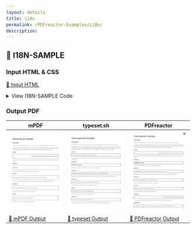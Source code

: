```yaml
---
layout: details
title: i18n
permalink: /PDFreactor-Examples/i18n/
description: 
---
```




## 🔬 I18N-SAMPLE

### Input HTML & CSS

[📄 Input HTML](https://raw.githubusercontent.com/azettl/compare.html2pdf.tools/master//html/PDFreactor%20Examples/i18n/i18n-sample.html)

<details>
    <summary>
        View I18N-SAMPLE Code
    </summary>
    <pre><code class="hljs xml"><span class="hljs-meta">&lt;!DOCTYPE <span class="hljs-meta-keyword">html</span>&gt;</span>
<span class="hljs-tag">&lt;<span class="hljs-name">html</span> <span class="hljs-attr">lang</span>=<span class="hljs-string">"en-US"</span>&gt;</span>
    <span class="hljs-tag">&lt;<span class="hljs-name">head</span>&gt;</span>
        <span class="hljs-tag">&lt;<span class="hljs-name">meta</span> <span class="hljs-attr">content</span>=<span class="hljs-string">"text/html; charset=UTF-8"</span> <span class="hljs-attr">http-equiv</span>=<span class="hljs-string">"Content-Type"</span>/&gt;</span>
        <span class="hljs-tag">&lt;<span class="hljs-name">title</span>&gt;</span>International Sample<span class="hljs-tag">&lt;/<span class="hljs-name">title</span>&gt;</span>
        <span class="hljs-tag">&lt;<span class="hljs-name">style</span>&gt;</span>
            /***************************************************
             * Page
             ***************************************************/
            
            @page {
                margin: 1.5cm;
                
                @bottom-right {
                    content: counter(page);
                    vertical-align: top;
                    font-size: 12pt;
                    color: black;
                }
            }
            
            /* Styles that should specifically not affect browsers */
            @media print {
                .pageBreak + * {
                    break-before: page;
                    margin-top: 0;
                }
            
                .pageBreakBefore {
                    break-before: page;
                    margin-top: 0;
                }
                
                h1 {
                    break-before: page;
                    margin-top: 0 !important;
                }
            }
            
            /* Some basic style for browsers */
            @media screen {
                
                html {
                    background-color: lightgray;
                }
                
                body {
                    max-width: 1200px;
                    margin: 8px auto;
                    
                    padding: 32px;
                    padding-top: 0;
                    border: 1px solid darkgray;
                    background-color: white;
                }
                
                img {
                    max-width: 18cm;
                }
                
                h1 {
                    margin-top: 1cm !important;
                }
            }
            
            /***************************************************
             * General
             ***************************************************/
            
            html {
                font-family: arial, sans-serif;
                font-size: 10pt;
                color: #222222;
            }
            
            div, div p, blockquote {
                color: #222222;
            }
            
            h1, h2, h3, h4, h5, h6 {
                font-weight: normal;
                margin-top: 0.6cm;
                break-after: avoid;
            }
            
            h1 {
                font-size: 24pt;
                margin-bottom: 0.5cm;
            }
            
            h2 {
                font-size: 18pt;
                margin: 0.4cm 0;
            }
            
            h3 {
                font-size: 14pt;
                margin: 0.4cm 0;
            }
            
            h4 {
                font-size: 12pt;
                text-decoration: underline;
                margin-bottom: 0.25cm;
            }
            
            p, td, th, li {
                font-size: 10pt;
                line-height: 1.25;
                color: #666666;
            }
            
            p {
                text-align: justify;
            }
            
            a {
                color: #e41d03;
                text-decoration: underline;
            }
            
            barcode, math {
                color: black;
            }
            
            blockquote {
                font-family: 'times new roman', serif;
                font-style: italic;
                margin: 2mm;
                padding: 0;
            }
            
            table {
                margin-left: auto;
                margin-right: auto;
                border-collapse: collapse;
                background-color: transparent;
            }
            
            table, td, th {
                border: thin solid #e1e1e1;
            }
            
            td, th {
                padding: 0.2cm;
            }
            
            th {
                text-align: center;
                background-color: #f5f5f5;
            }
            
            
            
            
            table.code, td.code, div.code, img.sample {
                background-color: #f5f5f5;
                break-before: avoid;
            }
            
            ul, ol {
                break-inside: avoid;
            }
            
            
            
            
            /***************************************************
             * Box Classes
             ***************************************************/
            
            div.code, div.result, div.experimentalNote, img.sample {
                margin-bottom: 0.25cm;
                border: 1pt solid #e1e1e1;
                padding: 2.5mm;
                break-before: avoid;
                break-inside: avoid;
            }
            
            div.code p {
                text-align: inherit;
            }
            
            :-ro-matches(div.code, div.result) p:first-of-type {
                margin-top: 0;
            }
            
            :-ro-matches(div.code, div.result) p:last-of-type {
                margin-bottom: 0;
            }
            
            code, .code {
                font-family: 'courier new', monospace;
                font-size: 8pt;
                line-height: 1.2;
            }
            
            code {
                white-space: pre;
            }
            
            code .comment {
                color: #3f7f5f;
            }
            
            div.result {
                font-family: 'times new roman', serif;
                border: 1pt solid #222222;
                background-color: white;
            }
            
            div.result p {
                color: #222222;
            }
            
            div.result p:first-child {
                margin-top: 0;
            }
            
            div.result p:last-child {
                margin-bottom: 0;
            }
            
            div.experimentalNote {
                border-color: yellow;
                background-color: lightyellow;
                margin: 1cm 0;
                text-align: justify;
            }
            
            /***************************************************
             * Break Classes
             ***************************************************/
            
            .columnBreak {
                break-after: column;
            }
            
            /******************************************
             * Preferences
             *******************************************/
            
            @-ro-preferences {
                page-layout: 1 column;
                initial-zoom: fit-page;
            }
            <span class="hljs-tag">&lt;/<span class="hljs-name">style</span>&gt;</span>
        <span class="hljs-tag">&lt;<span class="hljs-name">style</span>&gt;</span><span class="css">
            <span class="hljs-selector-tag">html</span> {
                <span class="hljs-attribute">font-family</span>: <span class="hljs-string">'arial unicode ms'</span>, arial, sans-serif;
            }
            
            <span class="hljs-selector-tag">div</span><span class="hljs-selector-class">.result</span> {
                <span class="hljs-attribute">font-family</span>: <span class="hljs-string">'times new roman'</span>, serif, <span class="hljs-string">'arial unicode ms'</span>;
            }
            
            <span class="hljs-selector-class">.rtl</span> {
                <span class="hljs-attribute">direction</span>: rtl;
            }
            
            <span class="hljs-selector-class">.ltr</span> {
                <span class="hljs-attribute">direction</span>: ltr;
            }
            
            <span class="hljs-selector-class">.forcertl</span> {
                <span class="hljs-attribute">unicode-bidi</span>: bidi-override;
                <span class="hljs-attribute">direction</span>: rtl;
            }
            
            <span class="hljs-selector-class">.samplediv</span> {
                <span class="hljs-attribute">break-inside</span>: avoid;
            }
            
            <span class="hljs-selector-tag">ol</span> {
                <span class="hljs-attribute">margin-left</span>: <span class="hljs-number">1cm</span>;
            }
            
            <span class="hljs-selector-class">.listItemColumns</span> {
                <span class="hljs-attribute">-webkit-column-count</span>: <span class="hljs-number">2</span>;
                <span class="hljs-attribute">-moz-column-count</span>: <span class="hljs-number">2</span>;
                <span class="hljs-attribute">column-count</span>: <span class="hljs-number">2</span>;
            }
            
            <span class="hljs-selector-class">.listItemColumns</span> &gt; <span class="hljs-selector-tag">ol</span> {
                <span class="hljs-attribute">margin-top</span>: <span class="hljs-number">0</span>;
            }
            
            <span class="hljs-selector-tag">div</span><span class="hljs-selector-class">.result</span> <span class="hljs-selector-tag">p</span> {
                <span class="hljs-attribute">font-size</span>: <span class="hljs-number">9pt</span>;
            }
            
            <span class="hljs-selector-class">.logicalsample</span> {
                <span class="hljs-attribute">position</span>: relative;
                <span class="hljs-attribute">unicode-bidi</span>: bidi-override;
                <span class="hljs-attribute">margin-bottom</span>: <span class="hljs-number">2em</span>;
                
                <span class="hljs-attribute">border</span>: <span class="hljs-number">1pt</span> none darkgrey;
                <span class="hljs-attribute">border-top-style</span>: solid;
                <span class="hljs-attribute">padding-top</span>: <span class="hljs-number">0.5em</span>;
                <span class="hljs-attribute">border-inline-start-style</span>: solid;
                <span class="hljs-attribute">padding-inline-start</span>: <span class="hljs-number">1em</span>;
            }
            
            <span class="hljs-selector-class">.logicalsample</span><span class="hljs-selector-pseudo">::before</span> {
                <span class="hljs-attribute">content</span>: <span class="hljs-string">""</span>;
                <span class="hljs-attribute">display</span>: block;
                <span class="hljs-attribute">width</span>: <span class="hljs-number">7em</span>;
                <span class="hljs-attribute">height</span>: <span class="hljs-number">8em</span>;
                <span class="hljs-attribute">background-image</span>: <span class="hljs-built_in">radial-gradient</span>(ellipse, darkgrey <span class="hljs-number">0%</span>, white <span class="hljs-number">70%</span>);
                
                <span class="hljs-attribute">float</span>: inline-end;
                <span class="hljs-attribute">margin</span>: <span class="hljs-number">1.5em</span> <span class="hljs-number">0</span>;
                <span class="hljs-attribute">margin-inline-start</span>: <span class="hljs-number">1em</span>;
            }
            
            <span class="hljs-selector-class">.logicalsample</span><span class="hljs-selector-pseudo">::after</span> {
                <span class="hljs-attribute">content</span>: <span class="hljs-string">"Title"</span>;
                <span class="hljs-attribute">background-color</span>: darkgrey;
                <span class="hljs-attribute">color</span>: white;
                <span class="hljs-attribute">padding</span>: <span class="hljs-number">0.1em</span> <span class="hljs-number">0.5em</span>;
                
                <span class="hljs-attribute">position</span>: absolute;
                <span class="hljs-attribute">top</span>: -<span class="hljs-number">1em</span>;
                <span class="hljs-attribute">inset-inline-start</span>: <span class="hljs-number">2em</span>;
            }
            
            <span class="hljs-keyword">@-ro-preferences</span> {
                <span class="hljs-selector-tag">initial-zoom</span>: 125%;
            }
    </span><span class="hljs-tag">&lt;/<span class="hljs-name">style</span>&gt;</span>
    <span class="hljs-tag">&lt;/<span class="hljs-name">head</span>&gt;</span>
    <span class="hljs-tag">&lt;<span class="hljs-name">body</span>&gt;</span>
        <span class="hljs-tag">&lt;<span class="hljs-name">h1</span>&gt;</span>International Sample<span class="hljs-tag">&lt;/<span class="hljs-name">h1</span>&gt;</span>
        <span class="hljs-tag">&lt;<span class="hljs-name">h2</span>&gt;</span>Unicode<span class="hljs-tag">&lt;/<span class="hljs-name">h2</span>&gt;</span>
        <span class="hljs-tag">&lt;<span class="hljs-name">p</span>&gt;</span>The following sections contain text from various languages using many different kinds of writing systems.<span class="hljs-tag">&lt;/<span class="hljs-name">p</span>&gt;</span>
        <span class="hljs-tag">&lt;<span class="hljs-name">p</span>&gt;</span>This sample contains unicode characters that may not be available in the font used to display the document.
            PDFreactor tries to find a replacement for these characters in defined fall-back fonts. If these fonts do
            not contain the character or the fall-back fonts are not available the characters cannot be displayed.<span class="hljs-tag">&lt;/<span class="hljs-name">p</span>&gt;</span>
        <span class="hljs-tag">&lt;<span class="hljs-name">h3</span>&gt;</span>Arabic<span class="hljs-tag">&lt;/<span class="hljs-name">h3</span>&gt;</span>
        <span class="hljs-tag">&lt;<span class="hljs-name">div</span> <span class="hljs-attr">class</span>=<span class="hljs-string">"result rtl"</span>&gt;</span>
            <span class="hljs-tag">&lt;<span class="hljs-name">p</span>&gt;</span>نص حكيم له سر قاطع وذو شأن عظيم مكتوب على ثوب أخضر ومغلف بجلد أزرق.<span class="hljs-tag">&lt;/<span class="hljs-name">p</span>&gt;</span>
        <span class="hljs-tag">&lt;/<span class="hljs-name">div</span>&gt;</span>
        <span class="hljs-tag">&lt;<span class="hljs-name">p</span>&gt;</span>A wise text which has an absolute secret and great importance, written on a green cloth and covered with blue
            leather.<span class="hljs-tag">&lt;/<span class="hljs-name">p</span>&gt;</span>
        <span class="hljs-tag">&lt;<span class="hljs-name">h3</span>&gt;</span>Chinese<span class="hljs-tag">&lt;/<span class="hljs-name">h3</span>&gt;</span>
        <span class="hljs-tag">&lt;<span class="hljs-name">div</span> <span class="hljs-attr">class</span>=<span class="hljs-string">"result"</span>&gt;</span>
            <span class="hljs-tag">&lt;<span class="hljs-name">p</span>&gt;</span>視野無限廣，窗外有藍天<span class="hljs-tag">&lt;/<span class="hljs-name">p</span>&gt;</span>
        <span class="hljs-tag">&lt;/<span class="hljs-name">div</span>&gt;</span>
        <span class="hljs-tag">&lt;<span class="hljs-name">p</span>&gt;</span>The view is infinitely wide. There is blue sky outside the window.<span class="hljs-tag">&lt;/<span class="hljs-name">p</span>&gt;</span>
        <span class="hljs-tag">&lt;<span class="hljs-name">h3</span>&gt;</span>Danish<span class="hljs-tag">&lt;/<span class="hljs-name">h3</span>&gt;</span>
        <span class="hljs-tag">&lt;<span class="hljs-name">div</span> <span class="hljs-attr">class</span>=<span class="hljs-string">"result"</span>&gt;</span>
            <span class="hljs-tag">&lt;<span class="hljs-name">p</span>&gt;</span>Quizdeltagerne spiste jordbær med fløde, mens cirkusklovnen Walther spillede på xylofon.<span class="hljs-tag">&lt;/<span class="hljs-name">p</span>&gt;</span>
        <span class="hljs-tag">&lt;/<span class="hljs-name">div</span>&gt;</span>
        <span class="hljs-tag">&lt;<span class="hljs-name">p</span>&gt;</span>The quiz contestants ate strawberry with cream while Walter the circus clown played the xylophone.<span class="hljs-tag">&lt;/<span class="hljs-name">p</span>&gt;</span>
        <span class="hljs-tag">&lt;<span class="hljs-name">h3</span>&gt;</span>German<span class="hljs-tag">&lt;/<span class="hljs-name">h3</span>&gt;</span>
        <span class="hljs-tag">&lt;<span class="hljs-name">div</span> <span class="hljs-attr">class</span>=<span class="hljs-string">"result"</span>&gt;</span>
            <span class="hljs-tag">&lt;<span class="hljs-name">p</span>&gt;</span>Victor jagt zwölf Boxkämpfer quer über den großen Sylter Deich.<span class="hljs-tag">&lt;/<span class="hljs-name">p</span>&gt;</span>
        <span class="hljs-tag">&lt;/<span class="hljs-name">div</span>&gt;</span>
        <span class="hljs-tag">&lt;<span class="hljs-name">p</span>&gt;</span>Victor chases twelve boxers across the great dam of Sylt.<span class="hljs-tag">&lt;/<span class="hljs-name">p</span>&gt;</span>
        <span class="hljs-tag">&lt;<span class="hljs-name">h3</span>&gt;</span>Greek<span class="hljs-tag">&lt;/<span class="hljs-name">h3</span>&gt;</span>
        <span class="hljs-tag">&lt;<span class="hljs-name">div</span> <span class="hljs-attr">class</span>=<span class="hljs-string">"result"</span>&gt;</span>
            <span class="hljs-tag">&lt;<span class="hljs-name">p</span>&gt;</span>Θέλει αρετή και τόλμη η ελευθερία. (Ανδρέας Κάλβος)<span class="hljs-tag">&lt;/<span class="hljs-name">p</span>&gt;</span>
        <span class="hljs-tag">&lt;/<span class="hljs-name">div</span>&gt;</span>
        <span class="hljs-tag">&lt;<span class="hljs-name">p</span>&gt;</span>Liberty requires virtue and mettle. (Andreas Kalvos)<span class="hljs-tag">&lt;/<span class="hljs-name">p</span>&gt;</span>
        <span class="hljs-tag">&lt;<span class="hljs-name">h3</span>&gt;</span>Hebrew<span class="hljs-tag">&lt;/<span class="hljs-name">h3</span>&gt;</span>
        <span class="hljs-tag">&lt;<span class="hljs-name">div</span> <span class="hljs-attr">class</span>=<span class="hljs-string">"result rtl"</span>&gt;</span>
            <span class="hljs-tag">&lt;<span class="hljs-name">p</span>&gt;</span>דג סקרן שט לו בים זך אך לפתע פגש חבורה נחמדה שצצה כך.<span class="hljs-tag">&lt;/<span class="hljs-name">p</span>&gt;</span>
        <span class="hljs-tag">&lt;/<span class="hljs-name">div</span>&gt;</span>
        <span class="hljs-tag">&lt;<span class="hljs-name">p</span>&gt;</span>A curious fish sailed a clear sea, and suddenly found nice company that just popped up.<span class="hljs-tag">&lt;/<span class="hljs-name">p</span>&gt;</span>
        <span class="hljs-tag">&lt;<span class="hljs-name">h3</span>&gt;</span>Japanese<span class="hljs-tag">&lt;/<span class="hljs-name">h3</span>&gt;</span>
        <span class="hljs-tag">&lt;<span class="hljs-name">div</span> <span class="hljs-attr">class</span>=<span class="hljs-string">"result"</span>&gt;</span>
            <span class="hljs-tag">&lt;<span class="hljs-name">p</span>&gt;</span>いろはにほへと ちりぬるを わかよたれそ つねならむ うゐのおくやま けふこえて あさきゆめみし ゑひもせす<span class="hljs-tag">&lt;/<span class="hljs-name">p</span>&gt;</span>
        <span class="hljs-tag">&lt;/<span class="hljs-name">div</span>&gt;</span>
        <span class="hljs-tag">&lt;<span class="hljs-name">p</span>&gt;</span>Even the blossoming flowers / Will eventually scatter / Who in this world / is unchanging? / The deep
            mountains of vanity-- / We cross them today / And we shall not see superficial dreams / Nor be deluded.
            (from Iroha-uta)<span class="hljs-tag">&lt;/<span class="hljs-name">p</span>&gt;</span>
        <span class="hljs-tag">&lt;<span class="hljs-name">h3</span>&gt;</span>Polish<span class="hljs-tag">&lt;/<span class="hljs-name">h3</span>&gt;</span>
        <span class="hljs-tag">&lt;<span class="hljs-name">div</span> <span class="hljs-attr">class</span>=<span class="hljs-string">"result"</span>&gt;</span>
            <span class="hljs-tag">&lt;<span class="hljs-name">p</span>&gt;</span>Pchnąć w tę łódź jeża lub ośm skrzyń fig.<span class="hljs-tag">&lt;/<span class="hljs-name">p</span>&gt;</span>
        <span class="hljs-tag">&lt;/<span class="hljs-name">div</span>&gt;</span>
        <span class="hljs-tag">&lt;<span class="hljs-name">p</span>&gt;</span>Push into this boat a hedgehog or eight boxes of figs.<span class="hljs-tag">&lt;/<span class="hljs-name">p</span>&gt;</span>
        <span class="hljs-tag">&lt;<span class="hljs-name">h3</span>&gt;</span>Russian<span class="hljs-tag">&lt;/<span class="hljs-name">h3</span>&gt;</span>
        <span class="hljs-tag">&lt;<span class="hljs-name">div</span> <span class="hljs-attr">class</span>=<span class="hljs-string">"result"</span>&gt;</span>
            <span class="hljs-tag">&lt;<span class="hljs-name">p</span>&gt;</span>Съешь ещё этих мягких французских булок да выпей же чаю.<span class="hljs-tag">&lt;/<span class="hljs-name">p</span>&gt;</span>
        <span class="hljs-tag">&lt;/<span class="hljs-name">div</span>&gt;</span>
        <span class="hljs-tag">&lt;<span class="hljs-name">p</span>&gt;</span>Eat some more of these soft French buns and drink some tea.<span class="hljs-tag">&lt;/<span class="hljs-name">p</span>&gt;</span>
        <span class="hljs-tag">&lt;<span class="hljs-name">div</span> <span class="hljs-attr">class</span>=<span class="hljs-string">"pageBreak"</span>&gt;</span><span class="hljs-tag">&lt;/<span class="hljs-name">div</span>&gt;</span>
        <span class="hljs-tag">&lt;<span class="hljs-name">h2</span>&gt;</span>Demonstration of Bi-Directional text (BiDi) using Left-to-right and Right-to-left languages<span class="hljs-tag">&lt;/<span class="hljs-name">h2</span>&gt;</span>
        <span class="hljs-tag">&lt;<span class="hljs-name">p</span>&gt;</span>Different languages can use different writing systems. In European cultures or cultures influenced by
            European ones, the direction in writing systems is usually from left to right. This is the case in Latin,
            German or English, for example. Other languages, especially semitic ones like Arabic, Persian or Hebrew, are
            written from right to left. Bidirectional script support offers the possibility to display text written in
            different directions.<span class="hljs-tag">&lt;/<span class="hljs-name">p</span>&gt;</span>
        <span class="hljs-tag">&lt;<span class="hljs-name">div</span> <span class="hljs-attr">class</span>=<span class="hljs-string">"samplediv"</span>&gt;</span>
            <span class="hljs-tag">&lt;<span class="hljs-name">p</span>&gt;</span>Using the CSS property "direction", the base direction of a certain element can be set to "ltr" or "rtl",
                e.g.<span class="hljs-tag">&lt;/<span class="hljs-name">p</span>&gt;</span>
            <span class="hljs-tag">&lt;<span class="hljs-name">div</span> <span class="hljs-attr">class</span>=<span class="hljs-string">"code"</span>&gt;</span><span class="hljs-tag">&lt;<span class="hljs-name">code</span>&gt;</span> .ltr { direction: ltr; } <span class="hljs-tag">&lt;/<span class="hljs-name">code</span>&gt;</span><span class="hljs-tag">&lt;/<span class="hljs-name">div</span>&gt;</span>
        <span class="hljs-tag">&lt;/<span class="hljs-name">div</span>&gt;</span>
        <span class="hljs-tag">&lt;<span class="hljs-name">div</span> <span class="hljs-attr">class</span>=<span class="hljs-string">"samplediv"</span>&gt;</span>
            <span class="hljs-tag">&lt;<span class="hljs-name">p</span>&gt;</span>In addition, using "unicode-bidi: bidi-override;" will override the base direction for a certain
                element:<span class="hljs-tag">&lt;/<span class="hljs-name">p</span>&gt;</span>
            <span class="hljs-tag">&lt;<span class="hljs-name">div</span> <span class="hljs-attr">class</span>=<span class="hljs-string">"code"</span>&gt;</span><span class="hljs-tag">&lt;<span class="hljs-name">code</span>&gt;</span> .forcertl { direction: rtl; unicode-bidi: bidi-override; } <span class="hljs-tag">&lt;/<span class="hljs-name">code</span>&gt;</span><span class="hljs-tag">&lt;/<span class="hljs-name">div</span>&gt;</span>
        <span class="hljs-tag">&lt;/<span class="hljs-name">div</span>&gt;</span>
        <span class="hljs-tag">&lt;<span class="hljs-name">p</span>&gt;</span>Example: Demonstration of alternating text direction by setting the direction for the second line to
            right-to-left.<span class="hljs-tag">&lt;/<span class="hljs-name">p</span>&gt;</span>
        <span class="hljs-tag">&lt;<span class="hljs-name">div</span> <span class="hljs-attr">class</span>=<span class="hljs-string">"result"</span>&gt;</span>
            <span class="hljs-tag">&lt;<span class="hljs-name">p</span>&gt;</span>This text is demonstrating the BiDi capabilities of PDFreactor,<span class="hljs-tag">&lt;/<span class="hljs-name">p</span>&gt;</span>
            <span class="hljs-tag">&lt;<span class="hljs-name">p</span> <span class="hljs-attr">class</span>=<span class="hljs-string">"forcertl"</span>&gt;</span>by overriding the base direction and using right-to-left for this line.<span class="hljs-tag">&lt;/<span class="hljs-name">p</span>&gt;</span>
        <span class="hljs-tag">&lt;/<span class="hljs-name">div</span>&gt;</span>
        <span class="hljs-tag">&lt;<span class="hljs-name">p</span>&gt;</span>The logical order (order in which the characters are stored in the document) of the second line of this
            example is:<span class="hljs-tag">&lt;/<span class="hljs-name">p</span>&gt;</span>
        <span class="hljs-tag">&lt;<span class="hljs-name">blockquote</span>&gt;</span>"by overriding the base direction and using right-to-left for this line"<span class="hljs-tag">&lt;/<span class="hljs-name">blockquote</span>&gt;</span>
        <span class="hljs-tag">&lt;<span class="hljs-name">p</span>&gt;</span>However, visually, the order is as follows:<span class="hljs-tag">&lt;/<span class="hljs-name">p</span>&gt;</span>
        <span class="hljs-tag">&lt;<span class="hljs-name">blockquote</span>&gt;</span>"enil siht rof tfel-ot-thgir gnisu dna noitcerid esab eht gnidirrevo yb"<span class="hljs-tag">&lt;/<span class="hljs-name">blockquote</span>&gt;</span>
        <span class="hljs-tag">&lt;<span class="hljs-name">p</span>&gt;</span>When text from different writing systems is used in one paragraph, the separate characters will keep their
            base direction if not otherwise defined. Characters originated from left-to-right or right-to-left languages
            respectively have the corresponding predefined order that can only be overriden by using the style
            "unicode-bidi: bidi-override;".<span class="hljs-tag">&lt;/<span class="hljs-name">p</span>&gt;</span>
        <span class="hljs-tag">&lt;<span class="hljs-name">div</span> <span class="hljs-attr">class</span>=<span class="hljs-string">"samplediv"</span>&gt;</span>
            <span class="hljs-tag">&lt;<span class="hljs-name">p</span>&gt;</span>Right-to-left text inside left-to-right sections will be displayed as follows:<span class="hljs-tag">&lt;/<span class="hljs-name">p</span>&gt;</span>
            <span class="hljs-tag">&lt;<span class="hljs-name">div</span> <span class="hljs-attr">class</span>=<span class="hljs-string">"result"</span>&gt;</span>english CIBARA text<span class="hljs-tag">&lt;/<span class="hljs-name">div</span>&gt;</span>
            <span class="hljs-tag">&lt;<span class="hljs-name">p</span>&gt;</span>Upper-case letters represent Arabic text while lower-case letters represent English text. The logical
                order of this text would be:<span class="hljs-tag">&lt;/<span class="hljs-name">p</span>&gt;</span>
            <span class="hljs-tag">&lt;<span class="hljs-name">p</span>&gt;</span>"english ARABIC text"<span class="hljs-tag">&lt;/<span class="hljs-name">p</span>&gt;</span>
        <span class="hljs-tag">&lt;/<span class="hljs-name">div</span>&gt;</span>
        <span class="hljs-tag">&lt;<span class="hljs-name">p</span>&gt;</span>The following samples demonstrate the difference between left-to-right and right-to-left languages. The base
            direction for the separate sections are defined corresponding to their language. English words and
            abbreviations in right-to-left sections are displayed correctly although the base direction is not
            overridden for them which proves the predefined direction for characters.<span class="hljs-tag">&lt;/<span class="hljs-name">p</span>&gt;</span>
        <span class="hljs-tag">&lt;<span class="hljs-name">p</span>&gt;</span>The text excerpts are taken from the original English and the translated Arabic and Hebrew versions of the
            W3C document "XML in 10 Points".<span class="hljs-tag">&lt;/<span class="hljs-name">p</span>&gt;</span>
        <span class="hljs-comment">&lt;!-- Original text "XML in 10 Points" and its translations under W3C document license, Copyright � World Wide Web Consortium. 
        All Rights Reserved. http://www.w3.org/Consortium/Legal/2002/copyright- documents- 20021231 --&gt;</span><span class="hljs-comment">&lt;!-- excerpt from English original text, available at: http://www.w3.org/XML/1999/XML- in- 10- points.html.en --&gt;</span>
        <span class="hljs-tag">&lt;<span class="hljs-name">div</span> <span class="hljs-attr">class</span>=<span class="hljs-string">"samplediv"</span>&gt;</span>
            <span class="hljs-tag">&lt;<span class="hljs-name">h3</span>&gt;</span>Left-to-right sample - English text excerpt:<span class="hljs-tag">&lt;/<span class="hljs-name">h3</span>&gt;</span>
            <span class="hljs-tag">&lt;<span class="hljs-name">div</span> <span class="hljs-attr">class</span>=<span class="hljs-string">"result"</span>&gt;</span>
                <span class="hljs-tag">&lt;<span class="hljs-name">p</span> <span class="hljs-attr">class</span>=<span class="hljs-string">"ltr"</span> <span class="hljs-attr">lang</span>=<span class="hljs-string">"en-US"</span>&gt;</span>5. XML is a family of technologies<span class="hljs-tag">&lt;/<span class="hljs-name">p</span>&gt;</span>
                <span class="hljs-tag">&lt;<span class="hljs-name">p</span> <span class="hljs-attr">class</span>=<span class="hljs-string">"ltr"</span> <span class="hljs-attr">lang</span>=<span class="hljs-string">"en-US"</span>&gt;</span>XML 1.0 is the specification that defines what "tags" and "attributes" are.
                    Beyond XML 1.0, "the XML family" is a growing set of modules that offer useful services to
                    accomplish important and frequently demanded tasks. XLink describes a standard way to add hyperlinks
                    to an XML file. XPointer is a syntax in development for pointing to parts of an XML document. An
                    XPointer is a bit like a URL, but instead of pointing to documents on the Web, it points to pieces
                    of data inside an XML file. CSS, the style sheet language, is applicable to XML as it is to HTML.
                    XSL is the advanced language for expressing style sheets. It is based on XSLT, a transformation
                    language used for rearranging, adding and deleting tags and attributes. The DOM is a standard set of
                    function calls for manipulating XML (and HTML) files from a programming language. XML Schemas 1 and
                    2 help developers to precisely define the structures of their own XML-based formats. There are
                    several more modules and tools available or under development. Keep an eye on W3C's technical
                    reports page.<span class="hljs-tag">&lt;/<span class="hljs-name">p</span>&gt;</span>
            <span class="hljs-tag">&lt;/<span class="hljs-name">div</span>&gt;</span>
        <span class="hljs-tag">&lt;/<span class="hljs-name">div</span>&gt;</span>
        <span class="hljs-comment">&lt;!-- excerpt from Arabic translated version, available at: http://www.w3c.org.ma/XML/XML- in- 10- points.ar.html --&gt;</span>
        <span class="hljs-tag">&lt;<span class="hljs-name">div</span> <span class="hljs-attr">class</span>=<span class="hljs-string">"samplediv"</span>&gt;</span>
            <span class="hljs-tag">&lt;<span class="hljs-name">h3</span>&gt;</span>Right-to-left sample - Arabic text excerpt:<span class="hljs-tag">&lt;/<span class="hljs-name">h3</span>&gt;</span>
            <span class="hljs-tag">&lt;<span class="hljs-name">div</span> <span class="hljs-attr">class</span>=<span class="hljs-string">"result"</span>&gt;</span>
                <span class="hljs-tag">&lt;<span class="hljs-name">p</span> <span class="hljs-attr">class</span>=<span class="hljs-string">"rtl"</span> <span class="hljs-attr">lang</span>=<span class="hljs-string">"ar-SA"</span>&gt;</span>5. إكس إم إل مجموعة تكنولوجيّات<span class="hljs-tag">&lt;/<span class="hljs-name">p</span>&gt;</span>
                <span class="hljs-tag">&lt;<span class="hljs-name">p</span> <span class="hljs-attr">class</span>=<span class="hljs-string">"rtl"</span> <span class="hljs-attr">lang</span>=<span class="hljs-string">"ar-SA"</span>&gt;</span>XML 1.0 هي المواصفات التي تعرِّف ماذا تكون "العلامات" و "الصّفات" . حول تلك
                    المواصفات هناك مجموعة متنامية من الوحدات التي تَعرِض خدمات مفيدة لإنجاز مهام كثيرة الطلب وهامّة .
                    Xlink يصف طريقة رسمية لإضافة وُصلة رابطة لملفّ إكس إم إل. XPointer و XFragments قواعد تركيب نحوية
                    للإشارة إلى أجزاء من وثيقة إكس إم إل. إشارة XPointer تتشابه مع إشارة URL ، لكنّ بدلاً من الإشارة إلى
                    الوثائق على الويب ، تشير الى قطعٍ صغيرةٍ من البيانات داخل ملفّ إكس إم إل . CSS، لغة النمط والأسلوب،
                    تنطبق على إكس إم إل كما تنطبق على إتش تي إم إل . XSL هي اللّغة المتقدّمة للتّعبير عن النّمط والأسلوب
                    . أساسها XSLT، لغة تَحوُّل استُخْدِمت لإعادة ترتيب أو لإضافة أو لحذف علامات او صفات. DOM هي مجموعة
                    رسمية لاستدعاءات الوظائف من أجل استغلال ملفّات إكس إم إل (او إتش تي إم إل) و ذلك من داخل لغة برمجة.
                    مخطّطات إكس إم إل 1 و 2 (XML Schemas 1 and 2) تساعد المطورين بأن يُعرِّفوا بدقّة هياكل أشكالهم
                    الشّخصية المؤسّسة على لغة إكس إم . هناك عدة وحدات و أدوات متاحة أو تحت التطوير. أنظر إلى صفحة تقارير
                    W3C التّقنية.<span class="hljs-tag">&lt;/<span class="hljs-name">p</span>&gt;</span>
            <span class="hljs-tag">&lt;/<span class="hljs-name">div</span>&gt;</span>
        <span class="hljs-tag">&lt;/<span class="hljs-name">div</span>&gt;</span>
        <span class="hljs-comment">&lt;!-- excerpt from Hebrew translated version, available at: http://www.w3c.org.il/article/xml10pts --&gt;</span>
        <span class="hljs-tag">&lt;<span class="hljs-name">div</span> <span class="hljs-attr">class</span>=<span class="hljs-string">"samplediv"</span>&gt;</span>
            <span class="hljs-tag">&lt;<span class="hljs-name">h3</span>&gt;</span>Right-to-left sample - Hebrew text excerpt:<span class="hljs-tag">&lt;/<span class="hljs-name">h3</span>&gt;</span>
            <span class="hljs-tag">&lt;<span class="hljs-name">div</span> <span class="hljs-attr">class</span>=<span class="hljs-string">"result"</span>&gt;</span>
                <span class="hljs-tag">&lt;<span class="hljs-name">p</span> <span class="hljs-attr">class</span>=<span class="hljs-string">"rtl"</span> <span class="hljs-attr">lang</span>=<span class="hljs-string">"he-IL"</span>&gt;</span>5. XML הוא משפחה של טכנולוגיות<span class="hljs-tag">&lt;/<span class="hljs-name">p</span>&gt;</span>
                <span class="hljs-tag">&lt;<span class="hljs-name">p</span> <span class="hljs-attr">class</span>=<span class="hljs-string">"rtl"</span> <span class="hljs-attr">lang</span>=<span class="hljs-string">"he-IL"</span>&gt;</span>XML1.0 הנו מפרט שמגדיר מהם "תגיות" ו"תכוניות". מעבר לכך "משפחת XML" הינה
                    מערך מודולים ההולך ומתרחב המציעים שירותים שמושיים כדי לבצע משימות חשובות ותכופות. Xlink מתאר כיצד
                    להוסיף קישורים לקובץ XML. XPointer ו- Xfragments הינם מודולים בפיתוח כדי לאפשר מצביעים בתוך מסמך
                    XML. ה- XPointer הנו מעין URL, אך במקום להצביע על מסמכים ברשת, הוא מצביע על פיסת מידע בתוך הקובץ
                    XML. CSS, שפה לעיצוב גליונות, זמינה ב- XML בדומה ל- HTML. XSL הינה שפה מתקדמת לעיצוב גליונות. השפה
                    מבוססת על XSLT, שפה המשמשת לאירגון, הוספה ומחיקה של תגיות ותכוניות. ה- DOM מערך פונקציות המשמשות
                    למניפולציות בקבצי XML (ו- HTML) ע"י תיכנות. פורמט הגדרות מבנה XML Schema1 ו- 2. ישנם עוד מודולים
                    וכלים מוכנים או בפיתוח. שים לב לדף הדיווחים הטכניים של W3C.<span class="hljs-tag">&lt;/<span class="hljs-name">p</span>&gt;</span>
            <span class="hljs-tag">&lt;/<span class="hljs-name">div</span>&gt;</span>
        <span class="hljs-tag">&lt;/<span class="hljs-name">div</span>&gt;</span>
        <span class="hljs-tag">&lt;<span class="hljs-name">div</span> <span class="hljs-attr">class</span>=<span class="hljs-string">"pageBreak"</span>&gt;</span><span class="hljs-tag">&lt;/<span class="hljs-name">div</span>&gt;</span>
        <span class="hljs-tag">&lt;<span class="hljs-name">h2</span>&gt;</span>Logical Properties and Values<span class="hljs-tag">&lt;/<span class="hljs-name">h2</span>&gt;</span>
        <span class="hljs-tag">&lt;<span class="hljs-name">p</span>&gt;</span>Several horizontal positions and sizes can be specified depending on the text direction.
           The following sample uses the exact same HTML and CSS twice, except for different BiDi directions.
           The direction dependent styles and their effects are as follows:<span class="hljs-tag">&lt;/<span class="hljs-name">p</span>&gt;</span>
        <span class="hljs-tag">&lt;<span class="hljs-name">div</span> <span class="hljs-attr">class</span>=<span class="hljs-string">"samplediv"</span>&gt;</span>
            <span class="hljs-tag">&lt;<span class="hljs-name">p</span>&gt;</span>The position of the title:<span class="hljs-tag">&lt;/<span class="hljs-name">p</span>&gt;</span>
            <span class="hljs-tag">&lt;<span class="hljs-name">div</span> <span class="hljs-attr">class</span>=<span class="hljs-string">"code"</span>&gt;</span><span class="hljs-tag">&lt;<span class="hljs-name">code</span>&gt;</span>position: absolute;
top: -1em;
inset-inline-start: 2em;          <span class="hljs-tag">&lt;<span class="hljs-name">span</span> <span class="hljs-attr">class</span>=<span class="hljs-string">"comment"</span>&gt;</span>/*  LTR: "left: 2em"  /  RTL: "right: 2em"  */<span class="hljs-tag">&lt;/<span class="hljs-name">span</span>&gt;</span><span class="hljs-tag">&lt;/<span class="hljs-name">code</span>&gt;</span><span class="hljs-tag">&lt;/<span class="hljs-name">div</span>&gt;</span>
        <span class="hljs-tag">&lt;/<span class="hljs-name">div</span>&gt;</span>
        <span class="hljs-tag">&lt;<span class="hljs-name">div</span> <span class="hljs-attr">class</span>=<span class="hljs-string">"samplediv"</span>&gt;</span>
            <span class="hljs-tag">&lt;<span class="hljs-name">p</span>&gt;</span>The float value and margin of the image:<span class="hljs-tag">&lt;/<span class="hljs-name">p</span>&gt;</span>
            <span class="hljs-tag">&lt;<span class="hljs-name">div</span> <span class="hljs-attr">class</span>=<span class="hljs-string">"code"</span>&gt;</span><span class="hljs-tag">&lt;<span class="hljs-name">code</span>&gt;</span>float: inline-end;                 <span class="hljs-tag">&lt;<span class="hljs-name">span</span> <span class="hljs-attr">class</span>=<span class="hljs-string">"comment"</span>&gt;</span>/*  LTR: "float: right"  /  RTL: "float: left"  */<span class="hljs-tag">&lt;/<span class="hljs-name">span</span>&gt;</span>
margin: 1em 0.1em;
margin-inline-start: 2em;          <span class="hljs-tag">&lt;<span class="hljs-name">span</span> <span class="hljs-attr">class</span>=<span class="hljs-string">"comment"</span>&gt;</span>/*  LTR: "margin-left: 2em"  /  RTL: "margin-right: 2em"  */<span class="hljs-tag">&lt;/<span class="hljs-name">span</span>&gt;</span><span class="hljs-tag">&lt;/<span class="hljs-name">code</span>&gt;</span><span class="hljs-tag">&lt;/<span class="hljs-name">div</span>&gt;</span>
        <span class="hljs-tag">&lt;/<span class="hljs-name">div</span>&gt;</span>
        <span class="hljs-tag">&lt;<span class="hljs-name">div</span> <span class="hljs-attr">class</span>=<span class="hljs-string">"samplediv"</span>&gt;</span>
            <span class="hljs-tag">&lt;<span class="hljs-name">p</span>&gt;</span>The border and padding of the box:<span class="hljs-tag">&lt;/<span class="hljs-name">p</span>&gt;</span>
            <span class="hljs-tag">&lt;<span class="hljs-name">div</span> <span class="hljs-attr">class</span>=<span class="hljs-string">"code"</span>&gt;</span><span class="hljs-tag">&lt;<span class="hljs-name">code</span>&gt;</span>border: 1pt none darkgrey;
border-top-style: solid;
padding-top: 0.5em;
border-inline-start-style: solid;  <span class="hljs-tag">&lt;<span class="hljs-name">span</span> <span class="hljs-attr">class</span>=<span class="hljs-string">"comment"</span>&gt;</span>/*  LTR: "border-left-style<span class="hljs-symbol">&amp;hellip;</span>"  /  RTL: "border-right-style<span class="hljs-symbol">&amp;hellip;</span>"  */<span class="hljs-tag">&lt;/<span class="hljs-name">span</span>&gt;</span>
padding-inline-start: 1em;         <span class="hljs-tag">&lt;<span class="hljs-name">span</span> <span class="hljs-attr">class</span>=<span class="hljs-string">"comment"</span>&gt;</span>/*  LTR: "padding-left: 1em"  /  RTL: "padding-right: 1em"  */<span class="hljs-tag">&lt;/<span class="hljs-name">span</span>&gt;</span><span class="hljs-tag">&lt;/<span class="hljs-name">code</span>&gt;</span><span class="hljs-tag">&lt;/<span class="hljs-name">div</span>&gt;</span>
        <span class="hljs-tag">&lt;/<span class="hljs-name">div</span>&gt;</span>
        <span class="hljs-tag">&lt;<span class="hljs-name">p</span>&gt;</span>Resulting in:<span class="hljs-tag">&lt;/<span class="hljs-name">p</span>&gt;</span>
        <span class="hljs-tag">&lt;<span class="hljs-name">h3</span>&gt;</span>LTR<span class="hljs-tag">&lt;/<span class="hljs-name">h3</span>&gt;</span>
        <span class="hljs-tag">&lt;<span class="hljs-name">div</span> <span class="hljs-attr">class</span>=<span class="hljs-string">"logicalsample"</span>&gt;</span>Lorem ipsum dolor sit amet, consectetur adipiscing elit. Sed lacinia ex eget nisl iaculis, vitae pellentesque sapien sollicitudin. Mauris iaculis, sem at laoreet tincidunt, ipsum justo placerat turpis, vitae finibus ipsum sapien ac sapien. Nullam dignissim finibus erat. Donec tincidunt scelerisque enim, et pharetra dolor blandit id. Fusce blandit sapien sollicitudin leo auctor, a mattis ex ullamcorper. Aenean hendrerit in sem et sodales. Nunc maximus sem non eros venenatis, cursus egestas mi imperdiet. Morbi in eros faucibus, ullamcorper sem eget, facilisis nunc. Vestibulum ut dignissim ligula, vel sagittis velit. Ut eget maximus leo. Aenean rhoncus euismod elementum. Nam velit orci, porttitor vel viverra scelerisque, accumsan sit amet urna. Quisque ut interdum dui. Suspendisse eu leo orci. Ut nec eros vel diam euismod consequat.<span class="hljs-tag">&lt;/<span class="hljs-name">div</span>&gt;</span>
        <span class="hljs-tag">&lt;<span class="hljs-name">h3</span>&gt;</span>RTL<span class="hljs-tag">&lt;/<span class="hljs-name">h3</span>&gt;</span>
        <span class="hljs-tag">&lt;<span class="hljs-name">div</span> <span class="hljs-attr">class</span>=<span class="hljs-string">"logicalsample forcertl"</span>&gt;</span>Lorem ipsum dolor sit amet, consectetur adipiscing elit. Sed lacinia ex eget nisl iaculis, vitae pellentesque sapien sollicitudin. Mauris iaculis, sem at laoreet tincidunt, ipsum justo placerat turpis, vitae finibus ipsum sapien ac sapien. Nullam dignissim finibus erat. Donec tincidunt scelerisque enim, et pharetra dolor blandit id. Fusce blandit sapien sollicitudin leo auctor, a mattis ex ullamcorper. Aenean hendrerit in sem et sodales. Nunc maximus sem non eros venenatis, cursus egestas mi imperdiet. Morbi in eros faucibus, ullamcorper sem eget, facilisis nunc. Vestibulum ut dignissim ligula, vel sagittis velit. Ut eget maximus leo. Aenean rhoncus euismod elementum. Nam velit orci, porttitor vel viverra scelerisque, accumsan sit amet urna. Quisque ut interdum dui. Suspendisse eu leo orci. Ut nec eros vel diam euismod consequat.<span class="hljs-tag">&lt;/<span class="hljs-name">div</span>&gt;</span>
        <span class="hljs-tag">&lt;<span class="hljs-name">p</span>&gt;</span>For more information on supported logical properties and values, please see the PDFreactor manual.<span class="hljs-tag">&lt;/<span class="hljs-name">p</span>&gt;</span>
        <span class="hljs-tag">&lt;<span class="hljs-name">div</span> <span class="hljs-attr">class</span>=<span class="hljs-string">"pageBreak"</span>&gt;</span><span class="hljs-tag">&lt;/<span class="hljs-name">div</span>&gt;</span>
        <span class="hljs-tag">&lt;<span class="hljs-name">h2</span>&gt;</span>International List Numbering<span class="hljs-tag">&lt;/<span class="hljs-name">h2</span>&gt;</span>
        <span class="hljs-tag">&lt;<span class="hljs-name">p</span>&gt;</span>PDFreactor supports several international list-style-types, including the following:<span class="hljs-tag">&lt;/<span class="hljs-name">p</span>&gt;</span>
        <span class="hljs-tag">&lt;<span class="hljs-name">div</span> <span class="hljs-attr">class</span>=<span class="hljs-string">"result listItemColumns"</span>&gt;</span>
            <span class="hljs-tag">&lt;<span class="hljs-name">ol</span>&gt;</span>
                <span class="hljs-tag">&lt;<span class="hljs-name">li</span> <span class="hljs-attr">style</span>=<span class="hljs-string">"list-style-type: decimal"</span>&gt;</span>decimal<span class="hljs-tag">&lt;/<span class="hljs-name">li</span>&gt;</span>
                <span class="hljs-tag">&lt;<span class="hljs-name">li</span> <span class="hljs-attr">style</span>=<span class="hljs-string">"list-style-type: lower-roman"</span>&gt;</span>lower-roman<span class="hljs-tag">&lt;/<span class="hljs-name">li</span>&gt;</span>
                <span class="hljs-tag">&lt;<span class="hljs-name">li</span> <span class="hljs-attr">style</span>=<span class="hljs-string">"list-style-type: upper-roman"</span>&gt;</span>upper-roman<span class="hljs-tag">&lt;/<span class="hljs-name">li</span>&gt;</span>
                <span class="hljs-tag">&lt;<span class="hljs-name">li</span> <span class="hljs-attr">style</span>=<span class="hljs-string">"list-style-type: lower-alpha"</span>&gt;</span>lower-alpha<span class="hljs-tag">&lt;/<span class="hljs-name">li</span>&gt;</span>
                <span class="hljs-tag">&lt;<span class="hljs-name">li</span> <span class="hljs-attr">style</span>=<span class="hljs-string">"list-style-type: upper-alpha"</span>&gt;</span>upper-alpha<span class="hljs-tag">&lt;/<span class="hljs-name">li</span>&gt;</span>
                <span class="hljs-tag">&lt;<span class="hljs-name">li</span> <span class="hljs-attr">style</span>=<span class="hljs-string">"list-style-type: arabic-indic"</span>&gt;</span>arabic-indic<span class="hljs-tag">&lt;/<span class="hljs-name">li</span>&gt;</span>
                <span class="hljs-tag">&lt;<span class="hljs-name">li</span> <span class="hljs-attr">style</span>=<span class="hljs-string">"list-style-type: upper-armenian"</span>&gt;</span>upper-armenian<span class="hljs-tag">&lt;/<span class="hljs-name">li</span>&gt;</span>
                <span class="hljs-tag">&lt;<span class="hljs-name">li</span> <span class="hljs-attr">style</span>=<span class="hljs-string">"list-style-type: lower-armenian"</span>&gt;</span>lower-armenian<span class="hljs-tag">&lt;/<span class="hljs-name">li</span>&gt;</span>
                <span class="hljs-tag">&lt;<span class="hljs-name">li</span> <span class="hljs-attr">style</span>=<span class="hljs-string">"list-style-type: bengali"</span>&gt;</span>bengali<span class="hljs-tag">&lt;/<span class="hljs-name">li</span>&gt;</span>
                <span class="hljs-tag">&lt;<span class="hljs-name">li</span> <span class="hljs-attr">style</span>=<span class="hljs-string">"list-style-type: cambodian"</span>&gt;</span>cambodian<span class="hljs-tag">&lt;/<span class="hljs-name">li</span>&gt;</span>
                <span class="hljs-tag">&lt;<span class="hljs-name">li</span> <span class="hljs-attr">style</span>=<span class="hljs-string">"list-style-type: devanagari"</span>&gt;</span>devanagari<span class="hljs-tag">&lt;/<span class="hljs-name">li</span>&gt;</span>
                <span class="hljs-tag">&lt;<span class="hljs-name">li</span> <span class="hljs-attr">style</span>=<span class="hljs-string">"list-style-type: georgian"</span>&gt;</span>georgian<span class="hljs-tag">&lt;/<span class="hljs-name">li</span>&gt;</span>
                <span class="hljs-tag">&lt;<span class="hljs-name">li</span> <span class="hljs-attr">style</span>=<span class="hljs-string">"list-style-type: lower-greek"</span>&gt;</span>lower-greek<span class="hljs-tag">&lt;/<span class="hljs-name">li</span>&gt;</span>
                <span class="hljs-tag">&lt;<span class="hljs-name">li</span> <span class="hljs-attr">style</span>=<span class="hljs-string">"list-style-type: upper-greek"</span>&gt;</span>upper-greek<span class="hljs-tag">&lt;/<span class="hljs-name">li</span>&gt;</span>
                <span class="hljs-tag">&lt;<span class="hljs-name">li</span> <span class="hljs-attr">style</span>=<span class="hljs-string">"list-style-type: gujarati"</span>&gt;</span>gujarati<span class="hljs-tag">&lt;/<span class="hljs-name">li</span>&gt;</span>
                <span class="hljs-tag">&lt;<span class="hljs-name">li</span> <span class="hljs-attr">style</span>=<span class="hljs-string">"list-style-type: gurmukhi"</span>&gt;</span>gurmukhi<span class="hljs-tag">&lt;/<span class="hljs-name">li</span>&gt;</span>
                <span class="hljs-tag">&lt;<span class="hljs-name">li</span> <span class="hljs-attr">style</span>=<span class="hljs-string">"list-style-type: hiragana"</span>&gt;</span>hiragana<span class="hljs-tag">&lt;/<span class="hljs-name">li</span>&gt;</span>
                <span class="hljs-tag">&lt;<span class="hljs-name">li</span> <span class="hljs-attr">style</span>=<span class="hljs-string">"list-style-type: hiragana-iroha"</span>&gt;</span>hiragana-iroha<span class="hljs-tag">&lt;/<span class="hljs-name">li</span>&gt;</span>
                <span class="hljs-tag">&lt;<span class="hljs-name">li</span> <span class="hljs-attr">style</span>=<span class="hljs-string">"list-style-type: japanese-formal"</span>&gt;</span>japanese-formal<span class="hljs-tag">&lt;/<span class="hljs-name">li</span>&gt;</span>
                <span class="hljs-tag">&lt;<span class="hljs-name">li</span> <span class="hljs-attr">style</span>=<span class="hljs-string">"list-style-type: japanese-informal"</span>&gt;</span>japanese-informal<span class="hljs-tag">&lt;/<span class="hljs-name">li</span>&gt;</span>
                <span class="hljs-tag">&lt;<span class="hljs-name">li</span> <span class="hljs-attr">style</span>=<span class="hljs-string">"list-style-type: kannada"</span>&gt;</span>kannada<span class="hljs-tag">&lt;/<span class="hljs-name">li</span>&gt;</span>
                <span class="hljs-tag">&lt;<span class="hljs-name">li</span> <span class="hljs-attr">style</span>=<span class="hljs-string">"list-style-type: katakana"</span>&gt;</span>katakana<span class="hljs-tag">&lt;/<span class="hljs-name">li</span>&gt;</span>
                <span class="hljs-tag">&lt;<span class="hljs-name">li</span> <span class="hljs-attr">style</span>=<span class="hljs-string">"list-style-type: katakana-iroha"</span>&gt;</span>katakana-iroha<span class="hljs-tag">&lt;/<span class="hljs-name">li</span>&gt;</span>
                <span class="hljs-tag">&lt;<span class="hljs-name">li</span> <span class="hljs-attr">style</span>=<span class="hljs-string">"list-style-type: khmer"</span>&gt;</span>khmer<span class="hljs-tag">&lt;/<span class="hljs-name">li</span>&gt;</span>
                <span class="hljs-tag">&lt;<span class="hljs-name">li</span> <span class="hljs-attr">style</span>=<span class="hljs-string">"list-style-type: lao"</span>&gt;</span>lao<span class="hljs-tag">&lt;/<span class="hljs-name">li</span>&gt;</span>
                <span class="hljs-tag">&lt;<span class="hljs-name">li</span> <span class="hljs-attr">style</span>=<span class="hljs-string">"list-style-type: katakana"</span>&gt;</span>katakana<span class="hljs-tag">&lt;/<span class="hljs-name">li</span>&gt;</span>
                <span class="hljs-tag">&lt;<span class="hljs-name">li</span> <span class="hljs-attr">style</span>=<span class="hljs-string">"list-style-type: malayalam"</span>&gt;</span>malayalam<span class="hljs-tag">&lt;/<span class="hljs-name">li</span>&gt;</span>
                <span class="hljs-tag">&lt;<span class="hljs-name">li</span> <span class="hljs-attr">style</span>=<span class="hljs-string">"list-style-type: mongolian"</span>&gt;</span>mongolian<span class="hljs-tag">&lt;/<span class="hljs-name">li</span>&gt;</span>
                <span class="hljs-tag">&lt;<span class="hljs-name">li</span> <span class="hljs-attr">style</span>=<span class="hljs-string">"list-style-type: myanmar"</span>&gt;</span>myanmar<span class="hljs-tag">&lt;/<span class="hljs-name">li</span>&gt;</span>
                <span class="hljs-tag">&lt;<span class="hljs-name">li</span> <span class="hljs-attr">style</span>=<span class="hljs-string">"list-style-type: oriya"</span>&gt;</span>oriya<span class="hljs-tag">&lt;/<span class="hljs-name">li</span>&gt;</span>
                <span class="hljs-tag">&lt;<span class="hljs-name">li</span> <span class="hljs-attr">style</span>=<span class="hljs-string">"list-style-type: persian"</span>&gt;</span>persian<span class="hljs-tag">&lt;/<span class="hljs-name">li</span>&gt;</span>
                <span class="hljs-tag">&lt;<span class="hljs-name">li</span> <span class="hljs-attr">style</span>=<span class="hljs-string">"list-style-type: simp-chinese-formal"</span>&gt;</span>simp-chinese-formal<span class="hljs-tag">&lt;/<span class="hljs-name">li</span>&gt;</span>
                <span class="hljs-tag">&lt;<span class="hljs-name">li</span> <span class="hljs-attr">style</span>=<span class="hljs-string">"list-style-type: simp-chinese-informal"</span>&gt;</span>simp-chinese-informal<span class="hljs-tag">&lt;/<span class="hljs-name">li</span>&gt;</span>
                <span class="hljs-tag">&lt;<span class="hljs-name">li</span> <span class="hljs-attr">style</span>=<span class="hljs-string">"list-style-type: telugu"</span>&gt;</span>telugu<span class="hljs-tag">&lt;/<span class="hljs-name">li</span>&gt;</span>
                <span class="hljs-tag">&lt;<span class="hljs-name">li</span> <span class="hljs-attr">style</span>=<span class="hljs-string">"list-style-type: thai"</span>&gt;</span>thai<span class="hljs-tag">&lt;/<span class="hljs-name">li</span>&gt;</span>
                <span class="hljs-tag">&lt;<span class="hljs-name">li</span> <span class="hljs-attr">style</span>=<span class="hljs-string">"list-style-type: tibetan"</span>&gt;</span>tibetan<span class="hljs-tag">&lt;/<span class="hljs-name">li</span>&gt;</span>
                <span class="hljs-tag">&lt;<span class="hljs-name">li</span> <span class="hljs-attr">style</span>=<span class="hljs-string">"list-style-type: urdu"</span>&gt;</span>Urdu<span class="hljs-tag">&lt;/<span class="hljs-name">li</span>&gt;</span>
            <span class="hljs-tag">&lt;/<span class="hljs-name">ol</span>&gt;</span>
        <span class="hljs-tag">&lt;/<span class="hljs-name">div</span>&gt;</span>
        <span class="hljs-tag">&lt;<span class="hljs-name">p</span>&gt;</span>For more information on supported list-style-types, please see the PDFreactor manual.<span class="hljs-tag">&lt;/<span class="hljs-name">p</span>&gt;</span>
    <span class="hljs-tag">&lt;/<span class="hljs-name">body</span>&gt;</span>
<span class="hljs-tag">&lt;/<span class="hljs-name">html</span>&gt;</span>
</code><button class='button-code-copy'>📋 Copy Code</button></pre>
</details>

### Output PDF

| mPDF | typeset.sh | PDFreactor |
|---------|---------|---------|
| ![mPDF Preview](mpdf__html_PDFreactor_Examples_i18n_i18n-sample.html.png) | ![typeset Preview](typeset__html_PDFreactor_Examples_i18n_i18n-sample.html.png) | ![PDFreactor Preview](pdfreactor__html_PDFreactor_Examples_i18n_i18n-sample.html.png) |
| [📕 mPDF Output](mpdf__html_PDFreactor_Examples_i18n_i18n-sample.html.pdf) | [📕 typeset Output](typeset__html_PDFreactor_Examples_i18n_i18n-sample.html.pdf) | [📕 PDFreactor Output](pdfreactor__html_PDFreactor_Examples_i18n_i18n-sample.html.pdf) |



